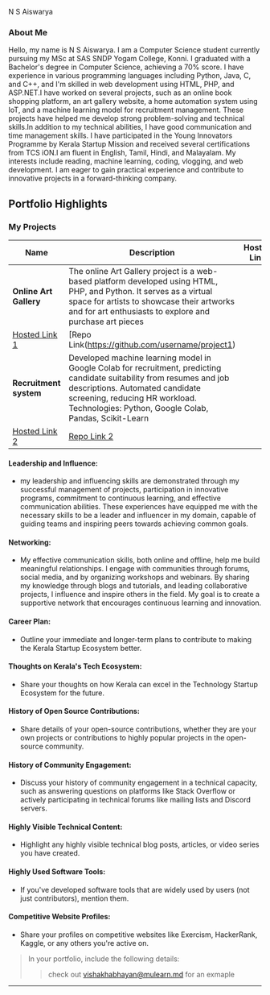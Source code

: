 N S Aiswarya 

### About Me
Hello, my name is N S Aiswarya. I am a Computer Science student currently pursuing my MSc at SAS SNDP Yogam College, Konni. I graduated with a Bachelor's degree in Computer Science, achieving a 70% score. I have experience in various programming languages including Python, Java, C, and C++, and I'm skilled in web development using HTML, PHP, and ASP.NET.I have worked on several projects, such as an online book shopping platform, an art gallery website, a home automation system using IoT, and a machine learning model for recruitment management. These projects have helped me develop strong problem-solving and technical skills.In addition to my technical abilities, I have good communication and time management skills. I have participated in the Young Innovators Programme by Kerala Startup Mission and received several certifications from TCS iON.I am fluent in English, Tamil, Hindi, and Malayalam. My interests include reading, machine learning, coding, vlogging, and web development. I am eager to gain practical experience and contribute to innovative projects in a forward-thinking company.




## Portfolio Highlights

### My Projects

| Name                | Description                                                               | Hosted Link                              | Repo Link                                                      |
|---------------------|---------------------------------------------------------------------------|------------------------------------------|----------------------------------------------------------------|
| **Online Art Gallery**  | The online Art Gallery project is a web-based platform developed using HTML, PHP, and Python. It serves as a virtual space for artists to showcase their artworks and for art enthusiasts to explore and purchase art pieces 
| [Hosted Link 1](https://example.com)    | [Repo Link(https://github.com/username/project1)    |
| **Recruitment system**  | Developed machine learning model in Google Colab for recruitment, predicting candidate suitability from resumes and job descriptions. Automated candidate screening, reducing HR workload. Technologies: Python, Google Colab, Pandas, Scikit-Learn
| [Hosted Link 2](https://example.com)    | [Repo Link 2](https://github.com/username/project2)  |

#### Leadership and Influence:

- my leadership and influencing skills are demonstrated through my successful management of projects, participation in innovative programs, commitment to continuous learning, and effective communication abilities. These experiences have equipped me with the necessary skills to be a leader and influencer in my domain, capable of guiding teams and inspiring peers towards achieving common goals.

#### Networking:

- My effective communication skills, both online and offline, help me build meaningful relationships. I engage with communities through forums, social media, and by organizing workshops and webinars. By sharing my knowledge through blogs and tutorials, and leading collaborative projects, I influence and inspire others in the field. My goal is to create a supportive network that encourages continuous learning and innovation.

#### Career Plan:

- Outline your immediate and longer-term plans to contribute to making the Kerala Startup Ecosystem better.

#### Thoughts on Kerala's Tech Ecosystem:

- Share your thoughts on how Kerala can excel in the Technology Startup Ecosystem for the future.

#### History of Open Source Contributions:

- Share details of your open-source contributions, whether they are your own projects or contributions to highly popular projects in the open-source community.

#### History of Community Engagement:

-  Discuss your history of community engagement in a technical capacity, such as answering questions on platforms like Stack Overflow or actively participating in technical forums like mailing lists and Discord servers.

#### Highly Visible Technical Content:

- Highlight any highly visible technical blog posts, articles, or video series you have created.

#### Highly Used Software Tools:

- If you've developed software tools that are widely used by users (not just contributors), mention them.

#### Competitive Website Profiles:

- Share your profiles on competitive websites like Exercism, HackerRank, Kaggle, or any others you're active on.



> In your portfolio, include the following details:
>> check out [vishakhabhayan@mulearn.md](./profiles/vishakhabhayan@mulearn.md) for an exmaple

---
